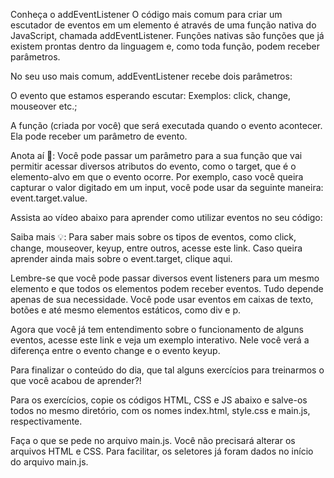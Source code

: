 Conheça o addEventListener
O código mais comum para criar um escutador de eventos em um elemento é através de uma função nativa do JavaScript, chamada addEventListener. Funções nativas são funções que já existem prontas dentro da linguagem e, como toda função, podem receber parâmetros.

No seu uso mais comum, addEventListener recebe dois parâmetros:

O evento que estamos esperando escutar: Exemplos: click, change, mouseover etc.;

A função (criada por você) que será executada quando o evento acontecer. Ela pode receber um parâmetro de evento.

Anota aí 📝: Você pode passar um parâmetro para a sua função que vai permitir acessar diversos atributos do evento, como o target, que é o elemento-alvo em que o evento ocorre. Por exemplo, caso você queira capturar o valor digitado em um input, você pode usar da seguinte maneira: event.target.value.

Assista ao vídeo abaixo para aprender como utilizar eventos no seu código:


Saiba mais 💡: Para saber mais sobre os tipos de eventos, como click, change, mouseover, keyup, entre outros, acesse este link. Caso queira aprender ainda mais sobre o event.target, clique aqui.

Lembre-se que você pode passar diversos event listeners para um mesmo elemento e que todos os elementos podem receber eventos. Tudo depende apenas de sua necessidade. Você pode usar eventos em caixas de texto, botões e até mesmo elementos estáticos, como div e p.

Agora que você já tem entendimento sobre o funcionamento de alguns eventos, acesse este link e veja um exemplo interativo. Nele você verá a diferença entre o evento change e o evento keyup.

Para finalizar o conteúdo do dia, que tal alguns exercícios para treinarmos o que você acabou de aprender?!

Para os exercícios, copie os códigos HTML, CSS e JS abaixo e salve-os todos no mesmo diretório, com os nomes index.html, style.css e main.js, respectivamente.

Faça o que se pede no arquivo main.js. Você não precisará alterar os arquivos HTML e CSS. Para facilitar, os seletores já foram dados no início do arquivo main.js.

